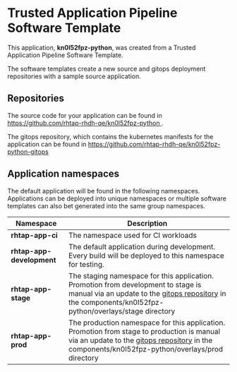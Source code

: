# Trusted Application Pipeline Software Template

This application, **kn0l52fpz-python**, was created from a Trusted Application Pipeline Software Template.

The software templates create a new source and gitops deployment repositories with a sample source application. 

## Repositories

The source code for your application can be found in [https://github.com/rhtap-rhdh-qe/kn0l52fpz-python ](https://github.com/rhtap-rhdh-qe/kn0l52fpz-python ).
 
The gitops repository, which contains the kubernetes manifests for the application can be found in 
[https://github.com/rhtap-rhdh-qe/kn0l52fpz-python-gitops ](https://github.com/rhtap-rhdh-qe/kn0l52fpz-python-gitops ) 

## Application namespaces 

The default application will be found in the following namespaces. Applications can be deployed into unique namespaces or multiple software templates can also bet generated into the same group namespaces.  

|  Namespace   |  Description   |  
| -------- | -------- |
| **rhtap-app-ci** | The namespace used for CI workloads |
| **rhtap-app-development** | The default application during development. Every build will be deployed to this namespace for testing. |
| **rhtap-app-stage** | The staging namespace for this application. Promotion from development to stage is manual via an update to the [gitops repository](https://github.com/rhtap-rhdh-qe/kn0l52fpz-python-gitops ) in the components/kn0l52fpz-python/overlays/stage directory |
| **rhtap-app-prod** | The production namespace for this application. Promotion from stage to production is manual via an update to the [gitops repository](https://github.com/rhtap-rhdh-qe/kn0l52fpz-python-gitops ) in the components/kn0l52fpz-python/overlays/prod directory |